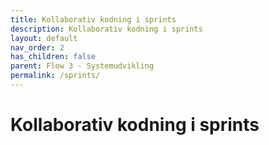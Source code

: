 ```yaml
---
title: Kollaborativ kodning i sprints
description: Kollaborativ kodning i sprints
layout: default
nav_order: 2
has_children: false
parent: Flow 3 - Systemudvikling
permalink: /sprints/
---
```


# Kollaborativ kodning i sprints

<!--

I sidste uge har vi analyseret og designet Matadorspillet, og står nu med en række use-cases, sekvensdiagrammer og klassediagrammer.

Sideløbende med analysen, tog vi fat i eksistererende kode, Banksystemet (incl. FileIO ogTextUI) som vi refaktorerede, sådan at vi nu har fundamentet til et turbaseret spil, med brugerdialog og datapersistens.

Kodemæssigt har vi indtil videre kun tilpasset eksisterende kode og lavet små forbedringer her og der. Men vi nåede lige at tage hul på sprint4 (sidste del af use case 1), hvor matadorspillepladen bliver bygget.

Der var fem forskellige ting der skulle laves og I fordelte opgaven i mellem jer. Vi kalder det kollaborativ kodning, og den måde arbejder vi på de næste tre dage.

# Mandag
I dag skal vi samle koden I producerede i sprint4, og tester at koden nu har en objekt repræsentation af spillepladen

Derefter igang med sprint5 (use case 3) hvor spilleren kaster en terning og rykker frem på brættet.

Vi sætter også tid af til evaluering af semesteret

### Projektmål
Spillere kan kaste terning og rykke rundt på brættet.

# Tirsdag
Implementation af UC4: landAndAct  (Property klasserne)

### Projektmål
Test af kode til  UC3: ThrowAndMove


# Onsdag
Vi fortsætter med  UC4: landAndAct og implementerer flere subklasser til Field klassen.


### Projektmål
Projektmål
Implementation af UC4: landAndAct(Tax og Chance klasserne)

Vi introducerer unit testing med junit
#### Forberedelse
[Coding with John: unit testing](https://youtu.be/vZm0lHciFsQ)

# Torsdag
Ingen undervisning og ingen øvelser. Se video [Coding with John: unit testing](https://youtu.be/vZm0lHciFsQ), hvis du ikke nåede det til i går

### Træn unit testing
Test og find flere fejl i vores kode, og præsenter dem for afdelingen i morgen.
Hvordan ? [Se guide](../../guides/unittesting.md)
# Fredag
Kodning af hængepartier. Repetition af unit testing. Igang med SP3

-->